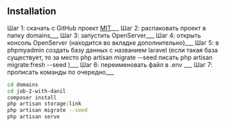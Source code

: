 ## Installation
Шаг 1: скачать с GitHub проект [MIT](https://github.com/vattgern/job-2-with-danil)___
Шаг 2: распаковать проект в папку domains___
Шаг 3: запустить OpenServer___
Шаг 4: открыть консоль OpenServer (находится во вкладке дополнительно)___
Шаг 5: в phpmyadmin создать базу данных с названием laravel (если такая база существует, то за место php artisan migrate --seed писать php artisan migrate:fresh --seed )___
Шаг 6: переименовать файл в .env ___
Шаг 7: прописать команды по очередно___
```bash
cd domains
cd job-2-with-danil
composer install
php artisan storage:link
php artisan migrate --seed 
php artisan serve
```
